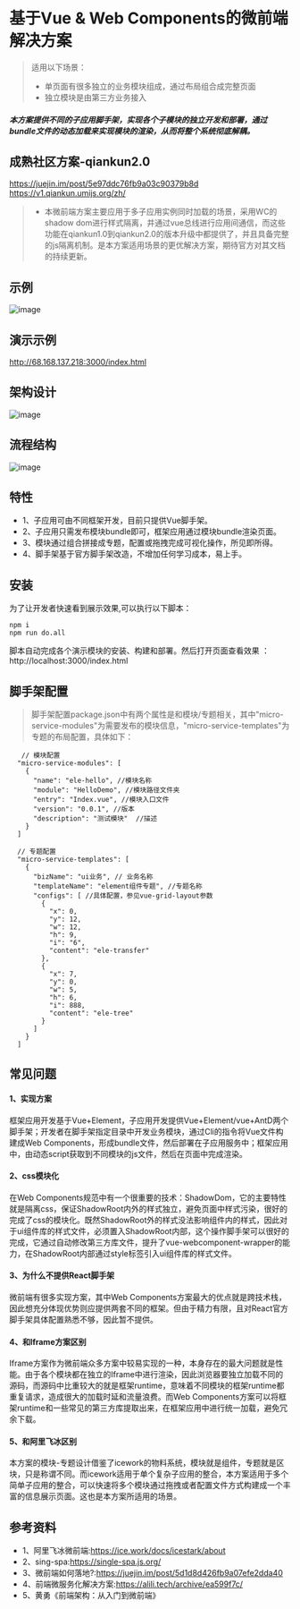 # 基于Vue & Web Components的微前端解决方案
> 适用以下场景：
> + 单页面有很多独立的业务模块组成，通过布局组合成完整页面
> + 独立模块是由第三方业务接入  

##### 本方案提供不同的子应用脚手架，实现各个子模块的独立开发和部署，通过bundle文件的动态加载来实现模块的渲染，从而将整个系统彻底解耦。

## 成熟社区方案-qiankun2.0
https://juejin.im/post/5e97ddc76fb9a03c90379b8d
https://v1.qiankun.umijs.org/zh/

> + 本微前端方案主要应用于多子应用实例同时加载的场景，采用WC的shadow dom进行样式隔离，并通过vue总线进行应用间通信，而这些功能在qiankun1.0到qiankun2.0的版本升级中都提供了，并且具备完整的js隔离机制。是本方案适用场景的更优解决方案，期待官方对其文档的持续更新。

## 示例
![image](http://68.168.137.218:3000/demo/demo.gif)

## 演示示例
http://68.168.137.218:3000/index.html

## 架构设计
![image](http://68.168.137.218:3000/demo/design.png)

## 流程结构
![image](http://68.168.137.218:3000/demo/flu.png)

## 特性
+ 1、子应用可由不同框架开发，目前只提供Vue脚手架。
+ 2、子应用只需发布模块bundle即可，框架应用通过模块bundle渲染页面。
+ 3、模块通过组合拼接成专题，配置或拖拽完成可视化操作，所见即所得。
+ 4、脚手架基于官方脚手架改造，不增加任何学习成本，易上手。

## 安装
为了让开发者快速看到展示效果,可以执行以下脚本：
```
npm i
npm run do.all
```
脚本自动完成各个演示模块的安装、构建和部署。然后打开页面查看效果 ： http://localhost:3000/index.html

## 脚手架配置
> 脚手架配置package.json中有两个属性是和模块/专题相关，其中"micro-service-modules"为需要发布的模块信息，"micro-service-templates"为专题的布局配置，具体如下：
```$xslt
   // 模块配置
  "micro-service-modules": [
    {
      "name": "ele-hello", //模块名称
      "module": "HelloDemo", //模块路径文件夹
      "entry": "Index.vue", //模块入口文件
      "version": "0.0.1", //版本
      "description": "测试模块"  //描述
    }
  ]
```
```$xslt
  // 专题配置
  "micro-service-templates": [
    {
      "bizName": "ui业务", // 业务名称
      "templateName": "element组件专题", //专题名称
      "configs": [ //具体配置，参见vue-grid-layout参数
        {
          "x": 0,
          "y": 12,
          "w": 12,
          "h": 9,
          "i": "6",
          "content": "ele-transfer"
        },
        {
          "x": 7,
          "y": 0,
          "w": 5,
          "h": 6,
          "i": 888,
          "content": "ele-tree"
        }
      ]
    }
  ]
```

## 常见问题

#### 1、实现方案
框架应用开发基于Vue+Element，子应用开发提供Vue+Element/vue+AntD两个脚手架；开发者在脚手架指定目录中开发业务模块，通过Cli的指令将Vue文件构建成Web Components，形成bundle文件，然后部署在子应用服务中；框架应用中，由动态script获取到不同模块的js文件，然后在页面中完成渲染。

#### 2、css模块化
在Web Components规范中有一个很重要的技术：ShadowDom，它的主要特性就是隔离css，保证ShadowRoot内外的样式独立，避免页面中样式污染，很好的完成了css的模块化。既然ShadowRoot外的样式没法影响组件内的样式，因此对于ui组件库的样式文件，必须置入ShadowRoot内部，这个操作脚手架可以很好的完成，它通过自动修改第三方库文件，提升了vue-webcomponent-wrapper的能力，在ShadowRoot内部通过style标签引入ui组件库的样式文件。

#### 3、为什么不提供React脚手架
微前端有很多实现方案，其中Web Components方案最大的优点就是跨技术栈，因此想充分体现优势则应提供两套不同的框架。但由于精力有限，且对React官方脚手架具体配置熟悉不够，因此暂不提供。

#### 4、和Iframe方案区别
Iframe方案作为微前端众多方案中较易实现的一种，本身存在的最大问题就是性能。由于各个模块都在独立的Iframe中进行渲染，因此浏览器要独立加载不同的源码，而源码中比重较大的就是框架runtime，意味着不同模块的框架runtime都重复请求，造成很大的加载时延和流量浪费。而Web Components方案可以将框架runtime和一些常见的第三方库提取出来，在框架应用中进行统一加载，避免冗余下载。

#### 5、和阿里飞冰区别
本方案的模块-专题设计借鉴了icework的物料系统，模块就是组件，专题就是区块，只是称谓不同。而icework适用于单个复杂子应用的整合，本方案适用于多个简单子应用的整合，可以快速将多个模块通过拖拽或者配置文件方式构建成一个丰富的信息展示页面。这也是本方案所适用的场景。
 
## 参考资料
+ 1、阿里飞冰微前端:https://ice.work/docs/icestark/about
+ 2、sing-spa:https://single-spa.js.org/ 
+ 3、微前端如何落地?:https://juejin.im/post/5d1d8d426fb9a07efe2dda40
+ 4、前端微服务化解决方案:https://alili.tech/archive/ea599f7c/
+ 5、黄勇《前端架构：从入门到微前端》